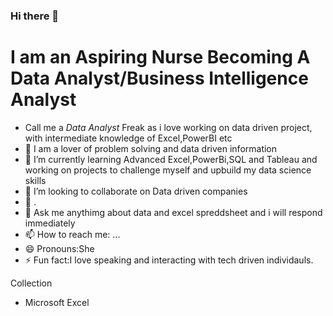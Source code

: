 ### Hi there 👋

# **I am an Aspiring Nurse Becoming A Data Analyst/Business Intelligence Analyst**
* Call me a *Data Analyst* Freak as i love working on data driven project, with intermediate knowledge of Excel,PowerBI etc
* 🔭 I am a lover of problem solving and data driven information
* 🤔 I’m currently learning Advanced Excel,PowerBi,SQL and Tableau and working on projects to challenge myself and upbuild my data science skills
* 👯 I’m looking to collaborate on Data driven companies 
* 🤔 .
* 💬 Ask me anythimg about data and excel spreddsheet and i will respond immediately
* 📫 How to reach me: ...[](www.linkedin.com/in/jeremiah-amarachi-74ba112a7)
* 😄 Pronouns:She
* ⚡ Fun fact:I love speaking and interacting with tech driven individauls.


Collection

* Microsoft Excel
